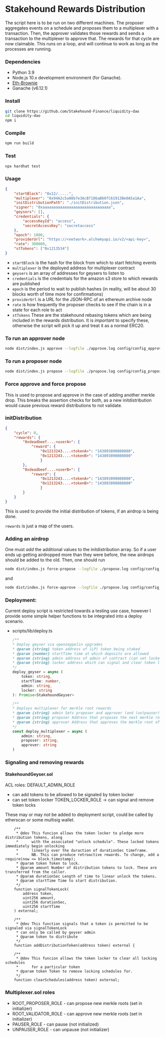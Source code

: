 # Stakehound Rewards Distribution

The script here is to be run on two different machines. The proposer aggregates events on a schedule and proposes them to a multiplexer with a transaction.
Then, the approver validates those rewards and sends a transaction to the multiplexer to approve that. The rewards for that cycle are now claimable.
This runs on a loop, and will continue to work as long as the processes are running.

### Dependencies

-   Python 3.9
-   Node.js 10.x development environment (for Ganache).
-   [Eth-Brownie](https://eth-brownie.readthedocs.io/en/stable/install.html)
-   Ganache (v6.12.1)

### Install

```bash
git clone https://github.com/Stakehound-Finance/liquidity-dao
cd liquidity-dao
npm i
```

### Compile

```bash
npm run build
```

### Test

```bash
npx hardhat test
```

### Usage

```json
{
    "startBlock": "0x12/.....",
    "multiplexer": "0x94A2c5a08b7e3AcB71D6aB60fC61913Be0A5a1Aa",
    "initDistributionPath": "./initDistribution.json",
    "signer": "0xaaaaaaaaaaaaaaaaaaaaaaaaaaaaaaa",
    "geysers": [],
    "credentials": {
        "accessKeyId": "access",
        "secretAccessKey": "secretaccess"
    },
    "epoch": 1800,
    "providerUrl": "https://<network>.alchemyapi.io/v2/<api-key>",
    "rate": 300000,
    "stTokens": ["0x1213534"]
}
```

- `startBlock` is the hash for the block from which to start fetching events
- `multiplexer` is the deployed address for multiplexer contract
- `geysers` is an array of addresses for geysers to listen to
- `credentials` is the credentials for the amazon s3 store to which rewards are published
- `epoch` is the period to wait to publish hashes (in reality, will be about 30 blocks worth of time more for confirmations)
- `providerUrl` is a URL for the JSON-RPC of an ethereum archive node
- `rate` is how frequently the proposer checks to see if the chain is in a state for each role to act
- `stTokens` These are the stakehound rebasing tokens which are being included in the rewards distribution. It is *important* to specify these, otherwise the script will pick it up and
treat it as a normal ERC20.


### To run an approver node

```bash
node dist/index.js approve --logfile ./approve.log config/config_approver.json
```

### To run a proposer node

```bash
node dist/index.js propose --logfile ./propose.log config/config_proposer.json
```

### Force approve and force propose
This is used to propose and approve in the case of adding another merkle drop. This breaks the assertion checks for both, as a new initdistribution would cause
previous reward distributions to not validate.

### initDistribution

```json
{
    "cycle": 0,
    "rewards": {
        "0xdeadbeef....<userA>": {
            "reward": { 
                "0x1213243....<tokenA>": "143893890808080",
                "0x1213243....<tokenB>": "143893890808080"
                }
        },
        "0xdeadbeef....<userB>": {
            "reward": { 
                "0x1213243....<tokenA>": "143893890808080",
                "0x1213243....<tokenB>": "143893890808080"
                }
        }
    }
}
```

This is used to provide the initial distribution of tokens, if an airdrop is being done.

`rewards` is just a map of the users.


### Adding an airdrop
One must *add* the additional values to the initdistribution array. So if a user ends up getting airdropped more than they were before,
the new airdrops should be added to the old.
Then, one should run

```bash
node dist/index.js force-propose --logfile ./propose.log config/config_proposer.json
```

and

```bash
node dist/index.js force-approve --logfile ./propose.log config/config_proposer.json
```

### Deployment:
Current deploy script is restricted towards a testing use case, however I provide some
simple helper functions to be integrated into a deploy scenario.
- scripts/lib/deploy.ts
    ```ts
    /**
    * Deploy geyser via openzeppelin upgrades
    * @param {string} token address of (LP) token being staked
    * @param {number} startTime time at which deposits are allowed
    * @param {string} admin address of admin of contract (can set locker address)
    * @param {string} locker address which can signal and clear token locks
    */
    deploy_geyser = async (
        token: string,
        startTime: number,
        admin: string,
        locker: string
    ): Promise<StakehoundGeyser>
    ```

    ```ts
    /**
    * Deploys multiplexer for merkle root rewards
    * @param {string} admin Sets proposer and approver (and (un)pauser) roles
    * @param {string} proposer Address that proposes the next merkle root
    * @param {string} approver Address that approves the merkle root of proposer
    */
    const deploy_multiplexer = async (
        admin: string,
        proposer: string,
        approver: string
    )
    ```

### Signaling and removing rewards

#### StakehoundGeyser.sol

ACL roles:
DEFAULT_ADMIN_ROLE
- can add tokens to be allowed to be signaled by token locker
- can set token locker
TOKEN_LOCKER_ROLE -> can signal and remove token locks

These may or may not be added to deployment script, could be called by etherscan or some
multisig wallet.

```sol
    /**
     * @dev This funcion allows the token locker to pledge more distribution tokens, along
     *      with the associated "unlock schedule". These locked tokens immediately begin unlocking
     *      linearly over the duraction of durationSec timeframe.
     *      NB. This can produce retroactive rewards. To change, add a require(now <= block.timestamp);
     * @param token Token to lock.
     * @param amount Number of distribution tokens to lock. These are transferred from the caller.
     * @param durationSec Length of time to linear unlock the tokens.
     * @param startTime Time to start distribution.
     */
    function signalTokenLock(
        address token,
        uint256 amount,
        uint256 durationSec,
        uint256 startTime
    ) external;

    /**
     * @dev This function signals that a token is permitted to be signaled via signalTokenLock
     * can only be called by geyser admin
     * @param token to distribute
     */
    function addDistributionToken(address token) external {

    /**
     * @dev This funcion allows the token locker to clear all locking schedules
     *      for a particular token
     * @param token Token to remove locking schedules for.
     */
    function clearSchedules(address token) external;
```


### Multiplexer.sol roles
- ROOT_PROPOSER_ROLE - can propose new merkle roots (set in initializer)
- ROOT_VALIDATOR_ROLE - can approve new merkle roots (set in initializer)
- PAUSER_ROLE - can pause (not initialized)
- UNPAUSER_ROLE - can unpause (not initializer)
